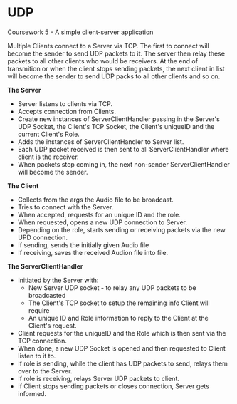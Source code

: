 # UDP
Coursework 5 - A simple client-server application


Multiple Clients connect to a Server via TCP. The first to connect will become the sender to send UDP packets to it. The server then relay these packets to all other clients who would be receivers. At the end of transmition or when the client stops sending packets, the next client in list will become the sender to send UDP packs to all other clients and so on.

<b>The Server</b>
 - Server listens to clients via TCP.
 - Accepts connection from Clients.
 - Create new instances of ServerClientHandler passing in the Server's UDP Socket, the Client's TCP Socket, the Client's uniqueID and the current Client's Role.
 - Adds the instances of ServerClientHandler to Server list.
 - Each UDP packet received is then sent to all ServerClientHandler where client is the receiver.
 - When packets stop coming in, the next non-sender ServerClientHandler will become the sender.

<b>The Client</b>
 - Collects from the args the Audio file to be broadcast.
 - Tries to connect with the Server.
 - When accepted, requests for an unique ID and the role.
 - When requested, opens a new UDP connection to Server.
 - Depending on the role, starts sending or receiving packets via the new UPD connection.
 - If sending, sends the initially given Audio file
 - If receiving, saves the received Audion file into file.

<b>The ServerClientHandler</b>
 - Initiated by the Server with: 
   - New Server UDP socket - to relay any UDP packets to be broadcasted
   - The Client's TCP socket to setup the remaining info Client will require
   - An unique ID and Role information to reply to the Client at the Client's request.
 - Client requests for the uniqueID and the Role which is then sent via the TCP connection.
 - When done, a new UDP Socket is opened and then requested to Client listen to it to.
 - If role is sending, while the client has UDP packets to send, relays them over to the Server.
 - If role is receiving, relays Server UDP packets to client.
 - If Client stops sending packets or closes connection, Server gets informed.
